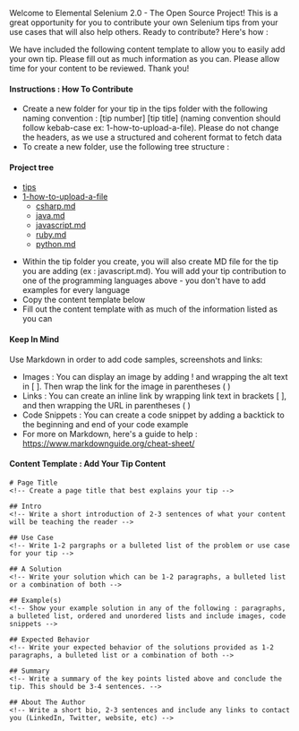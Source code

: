Welcome to Elemental Selenium 2.0 - The Open Source Project! This is a great opportunity for you to contribute your own Selenium tips from your use cases that will also help others. Ready to contribute? Here's how :

We have included the following content template to allow you to easily add your own tip. Please fill out as much information as you can. Please allow time for your content to be reviewed. Thank you! 

#### Instructions : How To Contribute 
-  Create a new folder for your tip in the tips folder with the following naming convention : [tip number] [tip title] (naming convention should follow kebab-case ex: 1-how-to-upload-a-file). Please do not change the headers, as we use a structured and coherent format to fetch data
-  To create a new folder, use the following tree structure :

#### Project tree
 * [tips](./tips)
 * [1-how-to-upload-a-file](./how-to-upload-a-file)
   * [csharp.md](./how-to-upload-a-file/csharp.md)
   * [java.md](./how-to-upload-a-file/java.md)
   * [javascript.md](./how-to-upload-a-file/javascript.md)
   * [ruby.md](./how-to-upload-a-file/ruby.md)
   * [python.md](./how-to-upload-a-file/python.md)
-  Within the tip folder you create, you will also create MD file for the tip you are adding (ex : javascript.md). You will add your tip contribution to one of the programming languages above - you don't have to add examples for every language
-  Copy the content template below 
-  Fill out the content template with as much of the information listed as you can

#### Keep In Mind 
Use Markdown in order to add code samples, screenshots and links:
- Images : You can display an image by adding ! and wrapping the alt text in [ ]. Then wrap the link for the image in parentheses ( ) 	
- Links : You can create an inline link by wrapping link text in brackets [ ], and then wrapping the URL in parentheses ( )
- Code Snippets : You can create a code snippet by adding a backtick to the beginning and end of your code example 
- For more on Markdown, here's a guide to help : https://www.markdownguide.org/cheat-sheet/

#### Content Template : Add Your Tip Content

```
# Page Title
<!-- Create a page title that best explains your tip -->

## Intro
<!-- Write a short introduction of 2-3 sentences of what your content will be teaching the reader -->

## Use Case
<!-- Write 1-2 pargraphs or a bulleted list of the problem or use case for your tip -->

## A Solution
<!-- Write your solution which can be 1-2 paragraphs, a bulleted list or a combination of both -->

## Example(s)
<!-- Show your example solution in any of the following : paragraphs, a bulleted list, ordered and unordered lists and include images, code snippets -->

## Expected Behavior
<!-- Write your expected behavior of the solutions provided as 1-2 paragraphs, a bulleted list or a combination of both -->

## Summary
<!-- Write a summary of the key points listed above and conclude the tip. This should be 3-4 sentences. -->

## About The Author
<!-- Write a short bio, 2-3 sentences and include any links to contact you (LinkedIn, Twitter, website, etc) -->

```
